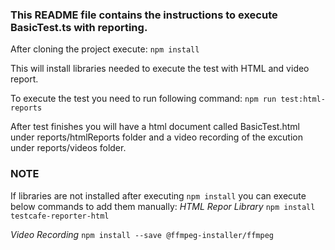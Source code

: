 ### This README file contains the instructions to execute BasicTest.ts with reporting.

After cloning the project execute:
`npm install`

This will install libraries needed to execute the test with HTML and video report.

To execute the test you need to run following command:
`npm run test:html-reports`

After test finishes you will have a html document called BasicTest.html under reports/htmlReports folder and a video recording of the excution under reports/videos folder.

### NOTE
If libraries are not installed after executing `npm install` you can execute below commands to add them manually:
*HTML Repor Library*
`npm install testcafe-reporter-html`

*Video Recording*
`npm install --save @ffmpeg-installer/ffmpeg`
